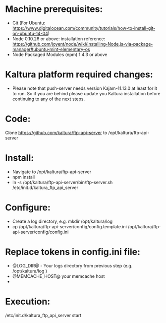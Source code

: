 Machine prerequisites:
=======================

- Git (For Ubuntu: https://www.digitalocean.com/community/tutorials/how-to-install-git-on-ubuntu-14-04)
- Node 0.10.26 or above: installation reference: https://github.com/joyent/node/wiki/Installing-Node.js-via-package-manager#ubuntu-mint-elementary-os
- Node Packaged Modules (npm) 1.4.3 or above

Kaltura platform required changes:
=======================
- Please note that push-server needs version Kajam-11.13.0 at least for it to run. So if you are behind please update you Kaltura installation before continuing to any of the next steps.

Code:
=======================
Clone https://github.com/kaltura/ftp-api-server to /opt/kaltura/ftp-api-server

Install:
=======================
- Navigate to /opt/kaltura/ftp-api-server
- npm install
- ln -s /opt/kaltura/ftp-api-server/bin/ftp-server.sh /etc/init.d/kaltura_ftp_api_server

Configure:
=======================
- Create a log directory, e.g. mkdir /opt/kaltura/log
- cp /opt/kaltura/ftp-api-server/config/config.template.ini /opt/kaltura/ftp-api-server/config/config.ini

Replace tokens in config.ini file:
=======================
- @LOG_DIR@ - Your logs directory from previous step (e.g. /opt/kaltura/log )
- @MEMCACHE_HOST@ your memcache host
- 
Execution:
=======================
/etc/init.d/kaltura_ftp_api_server start
